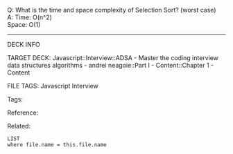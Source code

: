Q: What is the time and space complexity of Selection Sort? (worst case)  
A: Time: O(n^2)  
Space: O(1)
<!--ID: 1690027054097-->

---

DECK INFO

TARGET DECK: Javascript::Interview::ADSA - Master the coding interview data structures algorithms - andrei neagoie::Part I - Content::Chapter 1 - Content

FILE TAGS: Javascript Interview

Tags:

Reference:

Related:

```dataview
LIST
where file.name = this.file.name
```
